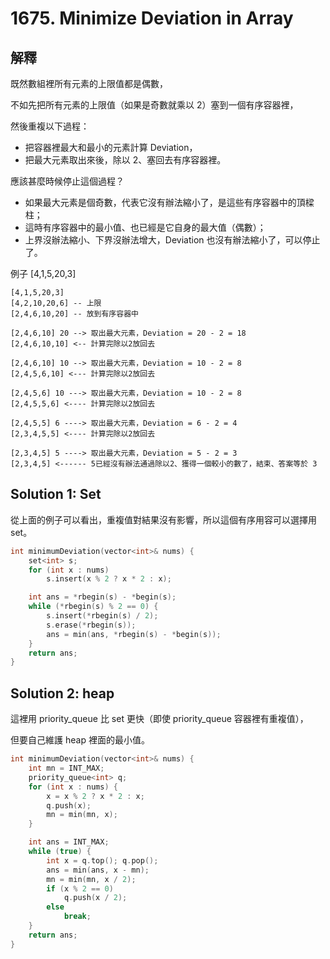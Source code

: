 # 1675. Minimize Deviation in Array

## 解釋

既然數組裡所有元素的上限值都是偶數，

不如先把所有元素的上限值（如果是奇數就乘以 2）塞到一個有序容器裡，

然後重複以下過程：

- 把容器裡最大和最小的元素計算 Deviation，
- 把最大元素取出來後，除以 2、塞回去有序容器裡。

應該甚麼時候停止這個過程？

- 如果最大元素是個奇數，代表它沒有辦法縮小了，是這些有序容器中的頂樑柱；
- 這時有序容器中的最小值、也已經是它自身的最大值（偶數）；
- 上界沒辦法縮小、下界沒辦法增大，Deviation 也沒有辦法縮小了，可以停止了。

例子 [4,1,5,20,3]
```
[4,1,5,20,3]
[4,2,10,20,6] -- 上限
[2,4,6,10,20] -- 放到有序容器中

[2,4,6,10] 20 --> 取出最大元素，Deviation = 20 - 2 = 18
[2,4,6,10,10] <-- 計算完除以2放回去

[2,4,6,10] 10 --> 取出最大元素，Deviation = 10 - 2 = 8
[2,4,5,6,10] <--- 計算完除以2放回去

[2,4,5,6] 10 ---> 取出最大元素，Deviation = 10 - 2 = 8
[2,4,5,5,6] <---- 計算完除以2放回去

[2,4,5,5] 6 ----> 取出最大元素，Deviation = 6 - 2 = 4
[2,3,4,5,5] <---- 計算完除以2放回去

[2,3,4,5] 5 ----> 取出最大元素，Deviation = 5 - 2 = 3
[2,3,4,5] <------ 5已經沒有辦法通過除以2、獲得一個較小的數了，結束、答案等於 3
```

## Solution 1: Set

從上面的例子可以看出，重複值對結果沒有影響，所以這個有序用容可以選擇用 set。

```cpp
int minimumDeviation(vector<int>& nums) {
    set<int> s;
    for (int x : nums)
        s.insert(x % 2 ? x * 2 : x);

    int ans = *rbegin(s) - *begin(s);
    while (*rbegin(s) % 2 == 0) {
        s.insert(*rbegin(s) / 2);
        s.erase(*rbegin(s));
        ans = min(ans, *rbegin(s) - *begin(s));
    }
    return ans;
}
```

## Solution 2: heap

這裡用 priority_queue 比 set 更快（即使 priority_queue 容器裡有重複值），

但要自己維護 heap 裡面的最小值。

```cpp
int minimumDeviation(vector<int>& nums) {
    int mn = INT_MAX;
    priority_queue<int> q;
    for (int x : nums) {
        x = x % 2 ? x * 2 : x;
        q.push(x);
        mn = min(mn, x);
    }

    int ans = INT_MAX;
    while (true) {
        int x = q.top(); q.pop();
        ans = min(ans, x - mn);
        mn = min(mn, x / 2);
        if (x % 2 == 0)
            q.push(x / 2);
        else
            break;
    }
    return ans;
}
```
